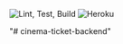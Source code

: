 ![Lint, Test, Build](https://github.com/zohresalimi/cinema-ticket-backend/workflows/Lint,%20Test,%20Build/badge.svg)
![Heroku](http://heroku-badge.herokuapp.com/?app=cinema-ticket-backend&style=flat&svg=1)

"# cinema-ticket-backend" 
